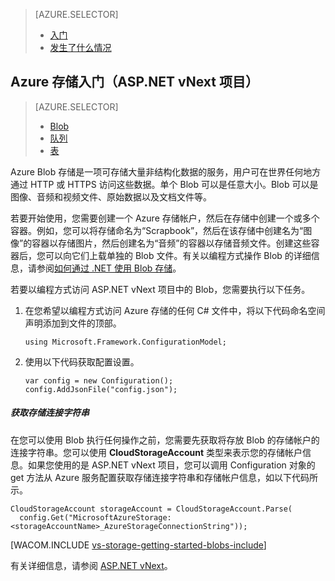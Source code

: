 <properties title="Azure 存储入门" pageTitle="Azure 存储入门" metaKeywords="Azure, Getting Started, Storage" description="" services="storage" documentationCenter="" authors="ghogen, kempb" />
<tags ms.service="storage"
    ms.date=""
    wacn.date=""
    />

<tags ms.service="storage" ms.workload="web" ms.tgt_pltfrm="na" ms.devlang="na" ms.topic="article" ms.date="10/10/2014" ms.author="ghogen, kempb"></tags>

> [AZURE.SELECTOR]
>
> -   [入门][入门]
> -   [发生了什么情况][发生了什么情况]

## Azure 存储入门（ASP.NET vNext 项目）

> [AZURE.SELECTOR]
>
> -   [Blob][入门]
> -   [队列][队列]
> -   [表][表]

Azure Blob 存储是一项可存储大量非结构化数据的服务，用户可在世界任何地方通过 HTTP 或 HTTPS 访问这些数据。单个 Blob 可以是任意大小。Blob 可以是图像、音频和视频文件、原始数据以及文档文件等。

若要开始使用，您需要创建一个 Azure 存储帐户，然后在存储中创建一个或多个容器。例如，您可以将存储命名为“Scrapbook”，然后在该存储中创建名为“图像”的容器以存储图片，然后创建名为“音频”的容器以存储音频文件。创建这些容器后，您可以向它们上载单独的 Blob 文件。有关以编程方式操作 Blob 的详细信息，请参阅[如何通过 .NET 使用 Blob 存储][如何通过 .NET 使用 Blob 存储]。

若要以编程方式访问 ASP.NET vNext 项目中的 Blob，您需要执行以下任务。

1.  在您希望以编程方式访问 Azure 存储的任何 C# 文件中，将以下代码命名空间声明添加到文件的顶部。

        using Microsoft.Framework.ConfigurationModel;

2.  使用以下代码获取配置设置。

        var config = new Configuration();
        config.AddJsonFile("config.json");

##### 获取存储连接字符串

在您可以使用 Blob 执行任何操作之前，您需要先获取将存放 Blob 的存储帐户的连接字符串。您可以使用 **CloudStorageAccount** 类型来表示您的存储帐户信息。如果您使用的是 ASP.NET vNext 项目，您可以调用 Configuration 对象的 get 方法从 Azure 服务配置获取存储连接字符串和存储帐户信息，如以下代码所示。

    CloudStorageAccount storageAccount = CloudStorageAccount.Parse(
      config.Get("MicrosoftAzureStorage:<storageAccountName>_AzureStorageConnectionString"));

[WACOM.INCLUDE [vs-storage-getting-started-blobs-include](../includes/vs-storage-getting-started-blobs-include.md)]

有关详细信息，请参阅 [ASP.NET vNext][ASP.NET vNext]。

  [入门]: /documentation/articles/vs-storage-aspnet-vnext-getting-started-blobs/
  [发生了什么情况]: /documentation/articles/vs-storage-aspnet-vnext-what-happened/
  [队列]: /documentation/articles/vs-storage-aspnet-vnext-getting-started-queues/
  [表]: /documentation/articles/vs-storage-aspnet-vnext-getting-started-tables/
  [如何通过 .NET 使用 Blob 存储]: http://windowsazure.cn/zh-cn/documentation/articles/storage-dotnet-how-to-use-blobs/ "如何通过 .NET 使用 Blob 存储"
  [vs-storage-getting-started-blobs-include]: ../includes/vs-storage-getting-started-blobs-include.md
  [ASP.NET vNext]: http://www.asp.net/vnext
